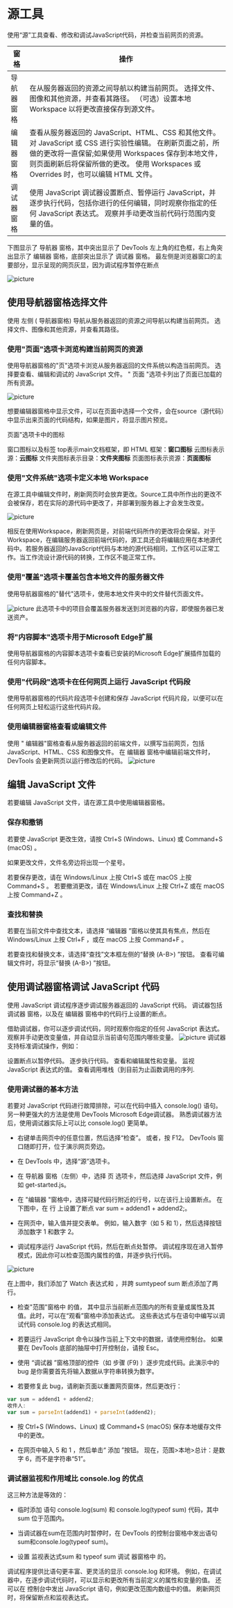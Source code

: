 # 源工具

使用“源”工具查看、修改和调试JavaScript代码，并检查当前网页的资源。

|窗格     | 操作 |
| ----------- | ----------- |
| 导航器窗格      | 在从服务器返回的资源之间导航以构建当前网页。 选择文件、图像和其他资源，并查看其路径。 （可选）设置本地 Workspace 以将更改直接保存到源文件。       |
| 编辑器窗格  | 查看从服务器返回的 JavaScript、HTML、CSS 和其他文件。 对 JavaScript 或 CSS 进行实验性编辑。 在刷新页面之前，所做的更改将一直保留;如果使用 Workspaces 保存到本地文件，则页面刷新后将保留所做的更改。 使用 Workspaces 或 Overrides 时，也可以编辑 HTML 文件。     |
| 调试器窗格 | 使用 JavaScript 调试器设置断点、暂停运行 JavaScript，并逐步执行代码，包括你进行的任何编辑，同时观察你指定的任何 JavaScript 表达式。 观察并手动更改当前代码行范围内变量的值。 |

下图显示了 导航器 窗格，其中突出显示了 DevTools 左上角的红色框，右上角突出显示了 编辑器 窗格，底部突出显示了 调试器 窗格。 最左侧是浏览器窗口的主要部分，显示呈现的网页灰显，因为调试程序暂停在断点

![picture](../图片/JavaScript图片/源工具1.png)

## 使用导航器窗格选择文件

使用 左侧 ( 导航器窗格) 导航从服务器返回的资源之间导航以构建当前网页。 选择文件、图像和其他资源，并查看其路径。

### 使用"页面"选项卡浏览构建当前网页的资源

使用导航器窗格的"页"选项卡浏览从服务器返回的文件系统以构造当前网页。 选择要查看、编辑和调试的 JavaScript 文件。 " 页面 "选项卡列出了页面已加载的所有资源。

![picture](../图片/JavaScript图片/源工具2.png)

想要编辑器窗格中显示文件，可以在页面中选择一个文件，会在source（源代码）中显示出来页面的代码结构，如果是图片，将显示图片预览。

页面"选项卡中的图标

窗口图标以及标签 top表示main文档框架，即 HTML 框架：**窗口图标**
云图标表示源：**云图标**
文件夹图标表示目录：**文件夹图标**
页面图标表示资源：**页面图标**

### 使用"文件系统"选项卡定义本地 Workspace

在源工具中编辑文件时，刷新网页时会放弃更改。Source工具中所作出的更改不会被保存，若在实际的源代码中更改了，并部署到服务器上才会发生改变。

![picture](../图片/JavaScript图片/源工具3.png)

相反在使用Workspace，刷新网页是，对前端代码所作的更改将会保留。对于Workspace，在编辑服务器返回前端代码的，源工具还会将编辑应用在本地源代码中。若服务器返回的JavaScript代码与本地的源代码相同，工作区可以正常工作。当工作流设计源代码的转换，工作区不能正常工作。

### 使用"覆盖"选项卡覆盖包含本地文件的服务器文件

使用导航器窗格的"替代"选项卡，使用本地文件夹中的文件替代页面文件。

![picture](../图片/JavaScript图片/源工具4.png)
此选项卡中的项目会覆盖服务器发送到浏览器的内容，即使服务器已发送资产。

### 将"内容脚本"选项卡用于Microsoft Edge扩展

使用导航器窗格的内容脚本选项卡查看已安装的Microsoft Edge扩展插件加载的任何内容脚本。

### 使用"代码段"选项卡在任何网页上运行 JavaScript 代码段

使用导航器窗格的代码片段选项卡创建和保存 JavaScript 代码片段，以便可以在任何网页上轻松运行这些代码片段。

### 使用编辑器窗格查看或编辑文件

使用 " 编辑器"窗格查看从服务器返回的前端文件，以撰写当前网页，包括 JavaScript、HTML、CSS 和图像文件。 在 编辑器 窗格中编辑前端文件时，DevTools 会更新网页以运行修改后的代码。
![picture](../图片/JavaScript图片/源工具5.png)

## 编辑 JavaScript 文件

若要编辑 JavaScript 文件，请在源工具中使用编辑器窗格。

### 保存和撤销

若要使 JavaScript 更改生效，请按 Ctrl+S (Windows、Linux) 或 Command+S (macOS) 。

如果更改文件，文件名旁边将出现一个星号。

若要保存更改，请在 Windows/Linux 上按 Ctrl+S 或在 macOS 上按 Command+S 。
若要撤消更改，请在 Windows/Linux 上按 Ctrl+Z 或在 macOS 上按 Command+Z 。

### 查找和替换

若要在当前文件中查找文本，请选择 “编辑器 ”窗格以使其具有焦点，然后在 Windows/Linux 上按 Ctrl+F ，或在 macOS 上按 Command+F 。

若要查找和替换文本，请选择“查找”文本框左侧的“替换 (A-B>) ”按钮。 查看可编辑文件时，将显示“替换 (A-B>) ”按钮。

## 使用调试器窗格调试 JavaScript 代码

使用 JavaScript 调试程序逐步调试服务器返回的 JavaScript 代码。 调试器包括 调试器 窗格，以及在 编辑器 窗格中的代码行上设置的断点。

借助调试器，你可以逐步调试代码，同时观察你指定的任何 JavaScript 表达式。 观察并手动更改变量值，并自动显示当前语句范围内哪些变量。
![picture](../图片/JavaScript图片/源工具6.png)
调试器支持标准调试操作，例如：

设置断点以暂停代码。
逐步执行代码。
查看和编辑属性和变量。
监视 JavaScript 表达式的值。
查看调用堆栈（到目前为止函数调用的序列.

### 使用调试器的基本方法

若要对 JavaScript 代码进行故障排除，可以在代码中插入 console.log() 语句。 另一种更强大的方法是使用 DevTools Microsoft Edge调试器。 熟悉调试器方法后，使用调试器实际上可以比 console.log() 更简单。

- 右键单击网页中的任意位置，然后选择“检查”。 或者，按 F12。 DevTools 窗口随即打开，位于演示网页旁边。

- 在 DevTools 中，选择“源”选项卡。

- 在 导航器 窗格（左侧）中，选择 页 选项卡，然后选择 JavaScript 文件，例如 get-started.js。

- 在 "编辑器 "窗格中，选择可疑代码行附近的行号，以在该行上设置断点。 在下图中，在 行 上设置了断点 var sum = addend1 + addend2;。

- 在网页中，输入值并提交表单。 例如，输入数字（如 5 和 1），然后选择按钮 添加数字 1 和数字 2。

- 调试程序运行 JavaScript 代码，然后在断点处暂停。 调试程序现在进入暂停模式，因此你可以检查范围内属性的值，并逐步执行代码。

![picture](../图片/JavaScript图片/源工具7.png)

在上图中，我们添加了 Watch 表达式和 ，并跨 sumtypeof sum 断点添加了两行。

- 检查"范围"窗格中 的值， 其中显示当前断点范围内的所有变量或属性及其值。此时，可以在“观看”窗格中添加表达式。 这些表达式与在语句中编写以调试代码 console.log 的表达式相同。

- 若要运行 JavaScript 命令以操作当前上下文中的数据，请使用控制台。 如果要在 DevTools 底部的抽屉中打开控制台，请按 Esc。

- 使用 “调试器 ”窗格顶部的控件（如 步骤 (F9) ）逐步完成代码。此演示中的 bug 是你需要首先将输入数据从字符串转换为数字。

- 若要修复此 bug，请刷新页面以重置网页窗体，然后更改行：

```JavaScript
var sum = addend1 + addend2;
收件人:
var sum = parseInt(addend1) + parseInt(addend2);
```

- 按 Ctrl+S (Windows、Linux) 或 Command+S (macOS) 保存本地缓存文件中的更改。

- 在网页中输入 5 和 1 ，然后单击“ 添加 ”按钮。 现在，范围>本地>总计：是数字 6，而不是字符串“51”。

### 调试器监视和作用域比 console.log 的优点

这三种方法是等效的：

- 临时添加 语句 console.log(sum) 和 console.log(typeof sum) 代码，其中 sum 位于范围内。

- 当调试器在sum在范围内时暂停时，在 DevTools 的控制台窗格中发出语句sum和console.log(typeof sum)。

- 设置 监视表达式sum 和 typeof sum 调试 器窗格中 的。

调试程序提供比语句更丰富、更灵活的显示 console.log 和环境。 例如，在调试器中，在逐步调试代码时，可以显示和更改所有当前定义的属性和变量的值。 还可以在 控制台中发出 JavaScript 语句，例如更改范围内数组中的值。
刷新网页时，将保留断点和监视表达式。
